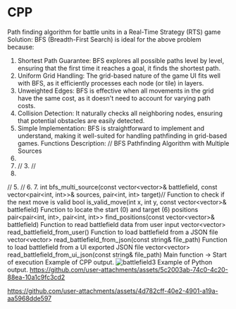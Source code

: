#  CPP 
Path finding algorithm for battle units in a Real-Time Strategy (RTS) game
Solution:
BFS (Breadth-First Search) is ideal for the above problem because:
1. Shortest Path Guarantee: BFS explores all possible paths level by level, ensuring that the first time it reaches a goal, it finds the shortest path.
2. Uniform Grid Handling: The grid-based nature of the game UI fits well with BFS, as it efficiently processes each node (or tile) in layers.
3. Unweighted Edges: BFS is effective when all movements in the grid have the same cost, as it doesn't need to account for varying path costs.
4. Collision Detection: It naturally checks all neighboring nodes, ensuring that potential obstacles are easily detected.
5. Simple Implementation: BFS is straightforward to implement and understand, making it well-suited for handling pathfinding in grid-based games.
Functions Description:
// BFS Pathfinding Algorithm with Multiple Sources
1.
2. // 3.
//
4.
//
5.
//
6. 7.
int bfs_multi_source(const vector<vector<int>>& battlefield, const vector<pair<int, int>>& sources, pair<int, int> target)// Function to check if the next move is valid
bool is_valid_move(int x, int y, const vector<vector<int>>& battlefield)
Function to locate the start (0) and target (6) positions
pair<pair<int, int>, pair<int, int>> find_positions(const vector<vector<int>>& battlefield)
Function to read battlefield data from user input vector<vector<int>> read_battlefield_from_user()
Function to load battlefield from a JSON file
vector<vector<int>> read_battlefield_from_json(const string& file_path)
Function to load battlefield from a UI exported JSON file
vector<vector<int>> read_battlefield_from_ui_json(const string& file_path) Main function -> Start of execution
Example of CPP output.
![battlefield3](https://github.com/user-attachments/assets/03a9834b-3c70-45e7-a76a-6072eae2072a)
Example of Python output.
https://github.com/user-attachments/assets/5c2003ab-74c0-4c20-88ea-10a1c9fc3cd2


https://github.com/user-attachments/assets/4d782cff-40e2-4901-a19a-aa5968dde597


